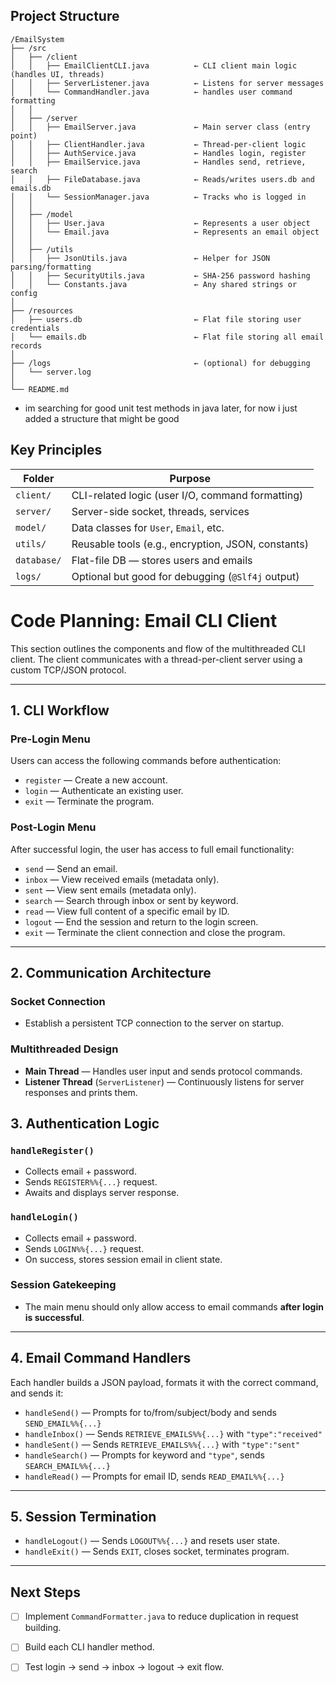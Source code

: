 ## Project Structure

```pgsql
/EmailSystem
├── /src
│   ├── /client
│   │   ├── EmailClientCLI.java          ← CLI client main logic (handles UI, threads)
│   │   ├── ServerListener.java          ← Listens for server messages
│   │   └── CommandHandler.java          ← handles user command formatting
│   │
│   ├── /server
│   │   ├── EmailServer.java             ← Main server class (entry point)
│   │   ├── ClientHandler.java           ← Thread-per-client logic
│   │   ├── AuthService.java             ← Handles login, register
│   │   ├── EmailService.java            ← Handles send, retrieve, search
│   │   ├── FileDatabase.java            ← Reads/writes users.db and emails.db
│   │   └── SessionManager.java          ← Tracks who is logged in
│   │
│   ├── /model
│   │   ├── User.java                    ← Represents a user object
│   │   └── Email.java                   ← Represents an email object
│   │
│   ├── /utils
│   │   ├── JsonUtils.java               ← Helper for JSON parsing/formatting
│   │   ├── SecurityUtils.java           ← SHA-256 password hashing
│   │   └── Constants.java               ← Any shared strings or config
│
├── /resources
│   ├── users.db                         ← Flat file storing user credentials
│   └── emails.db                        ← Flat file storing all email records
│
├── /logs                                ← (optional) for debugging
│   └── server.log
│
└── README.md

```

* im searching for good unit test methods in java later, for now i just added a structure that might be good

## Key Principles

| **Folder**   | **Purpose**                                                              |
|--------------|---------------------------------------------------------------------------|
| `client/`    | CLI-related logic (user I/O, command formatting)                          |
| `server/`    | Server-side socket, threads, services                                     |
| `model/`     | Data classes for `User`, `Email`, etc.                                    |
| `utils/`     | Reusable tools (e.g., encryption, JSON, constants)                        |
| `database/`  | Flat-file DB — stores users and emails                                    |
| `logs/`      | Optional but good for debugging (`@Slf4j` output)                         |


# Code Planning: Email CLI Client

This section outlines the components and flow of the multithreaded CLI client. The client communicates with a thread-per-client server using a custom TCP/JSON protocol.

---

## 1. CLI Workflow

### Pre-Login Menu
Users can access the following commands before authentication:
- `register` — Create a new account.
- `login` — Authenticate an existing user.
- `exit` — Terminate the program.

### Post-Login Menu
After successful login, the user has access to full email functionality:
- `send` — Send an email.
- `inbox` — View received emails (metadata only).
- `sent` — View sent emails (metadata only).
- `search` — Search through inbox or sent by keyword.
- `read` — View full content of a specific email by ID.
- `logout` — End the session and return to the login screen.
- `exit` — Terminate the client connection and close the program.

---

## 2. Communication Architecture

### Socket Connection
- Establish a persistent TCP connection to the server on startup.

### Multithreaded Design
- **Main Thread** — Handles user input and sends protocol commands.
- **Listener Thread** (`ServerListener`) — Continuously listens for server responses and prints them.

## 3. Authentication Logic

### `handleRegister()`
- Collects email + password.
- Sends `REGISTER%%{...}` request.
- Awaits and displays server response.

### `handleLogin()`
- Collects email + password.
- Sends `LOGIN%%{...}` request.
- On success, stores session email in client state.

### Session Gatekeeping
- The main menu should only allow access to email commands **after login is successful**.

---

## 4. Email Command Handlers

Each handler builds a JSON payload, formats it with the correct command, and sends it:

- `handleSend()` — Prompts for to/from/subject/body and sends `SEND_EMAIL%%{...}`
- `handleInbox()` — Sends `RETRIEVE_EMAILS%%{...}` with `"type":"received"`
- `handleSent()` — Sends `RETRIEVE_EMAILS%%{...}` with `"type":"sent"`
- `handleSearch()` — Prompts for keyword and `"type"`, sends `SEARCH_EMAIL%%{...}`
- `handleRead()` — Prompts for email ID, sends `READ_EMAIL%%{...}`

---

## 5. Session Termination

- `handleLogout()` — Sends `LOGOUT%%{...}` and resets user state.
- `handleExit()` — Sends `EXIT`, closes socket, terminates program.

---

##  Next Steps
- [ ] Implement `CommandFormatter.java` to reduce duplication in request building.
- [ ] Build each CLI handler method.
- [ ] Test login → send → inbox → logout → exit flow.

